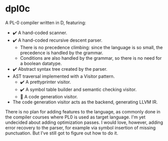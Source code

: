# dpl0c

A PL-0 compiler written in D, featuring:


- :heavy_check_mark: A hand-coded scanner.
- :heavy_check_mark: A hand-coded recursive descent parser.
  - There is no precedence climbing: since the language is so small, the precedence is handled by the grammar.
  - Conditions are also handled by the grammar, so there is no need for a boolean datatype.
- :heavy_check_mark: Abstract syntax tree created by the parser.
- AST traversal implemented with a Visitor pattern.
  - :heavy_check_mark: A prettyprinter visitor.
  - :heavy_check_mark: A symbol table builder and semantic checking visitor.
  - :construction: A code generation visitor.
- The code generation visitor acts as the backend, generating LLVM IR.

There is no plan for adding features to the language, as commonly done in the compiler courses where PL0 is used as target language.
I'm yet undecided about adding optimization passes.
I would love, however, adding error recovery to the parser, for example via symbol insertion of missing punctuation. But I've still got to figure out how to do it.
